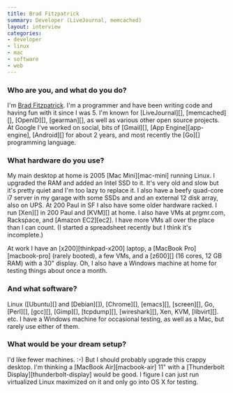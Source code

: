 ```yaml
---
title: Brad Fitzpatrick
summary: Developer (LiveJournal, memcached)
layout: interview
categories:
- developer
- linux
- mac
- software
- web
---
```


### Who are you, and what do you do?

I'm [Brad Fitzpatrick](http://bradfitz.com/ "Brad's website"). I'm a programmer and have been writing code and having fun with it since I was 5. I'm known for [LiveJournal][], [memcached][], [OpenID][], [gearman][], as well as various other open source projects. At Google I've worked on social, bits of [Gmail][], [App Engine][app-engine], [Android][] for about 2 years, and most recently the [Go][] programming language.

### What hardware do you use?

My main desktop at home is 2005 [Mac Mini][mac-mini] running Linux. I upgraded the RAM and added an Intel SSD to it. It's very old and slow but it's pretty quiet and I'm too lazy to replace it. I also have a beefy quad-core i7 server in my garage with some SSDs and and an external 12 disk array, also on UPS. At 200 Paul in SF I also have some older hardware racked. I run [Xen][] in 200 Paul and [KVM][] at home. I also have VMs at prgmr.com, Rackspace, and [Amazon EC2][ec2]. I have more VMs all over the place than I can count. (I started a spreadsheet recently but I think it's incomplete.)

At work I have an [x200][thinkpad-x200] laptop, a [MacBook Pro][macbook-pro] (rarely booted), a few VMs, and a [z600][] (16 cores, 12 GB RAM) with a 30" display. Oh, I also have a Windows machine at home for testing things about once a month.

### And what software?

Linux ([Ubuntu][] and [Debian][]), [Chrome][], [emacs][], [screen][], Go, [Perl][], [gcc][], [Gimp][], [tcpdump][], [wireshark][], Xen, KVM, [libvirt][]. etc. I have a Windows machine for occasional testing, as well as a Mac, but rarely use either of them.

### What would be your dream setup?

I'd like fewer machines. :-) But I should probably upgrade this crappy desktop. I'm thinking a [MacBook Air][macbook-air] 11" with a [Thunderbolt Display][thunderbolt-display] would be good. I figure I can just run virtualized Linux maximized on it and only go into OS X for testing.
